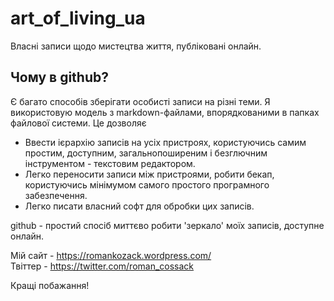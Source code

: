 # art_of_living_ua
Власні записи щодо мистецтва життя, публіковані онлайн.

## Чому в github?
Є багато способів зберігати особисті записи на різні теми. Я використовую модель з markdown-файлами, впорядкованими в папках файлової системи. Це дозволяє 
- Ввести ієрархію записів на усіх пристроях, користуючись самим простим, доступним, загальнопоширеним і безглючним інструментом - текстовим редактором.
- Легко переносити записи між пристроями, робити бекап, користуючись мінімумом самого простого програмного забезпечення.
- Легко писати власний софт для обробки цих записів.

github - простий спосіб миттєво робити 'зеркало' моїх записів, доступне онлайн.  

Мій сайт - https://romankozack.wordpress.com/  
Твіттер - https://twitter.com/roman_cossack

Кращі побажання!

